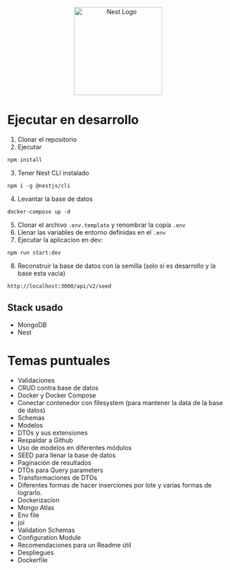 <p align="center">
  <a href="http://nestjs.com/" target="blank"><img src="https://nestjs.com/img/logo-small.svg" width="200" alt="Nest Logo" /></a>
</p>

# Ejecutar en desarrollo
1. Clonar el repositorio 
2. Ejecutar
```
npm install
```
3. Tener Nest CLI instalado
```
npm i -g @nestjs/cli
```
4. Levantar la base de datos
```
docker-compose up -d
```
5. Clonar el archivo ```.env.template``` y renombrar la copia ```.env```
6. Llenar las variables de entorno definidas en el ```.env```
7. Ejecutar la aplicacion en dev:
```
npm run start:dev
```
8. Reconstruir la base de datos con la semilla (solo si es desarrollo y la base esta vacia)
```
http://localhost:3000/api/v2/seed
```
## Stack usado
* MongoDB
* Nest

# Temas puntuales
* Validaciones
* CRUD contra base de datos
* Docker y Docker Compose
* Conectar contenedor con filesystem (para mantener la data de la base de datos)
* Schemas
* Modelos
* DTOs y sus extensiones
* Respaldar a Github
* Uso de modelos en diferentes módulos
* SEED para llenar la base de datos
* Paginación de resultados
* DTOs para Query parameters
* Transformaciones de DTOs
* Diferentes formas de hacer inserciones por lote y varias formas de lograrlo.
* Dockerizacion
* Mongo Atlas
* Env file
* joi
* Validation Schemas
* Configuration Module
* Recomendaciones para un Readme útil
* Despliegues
* Dockerfile

